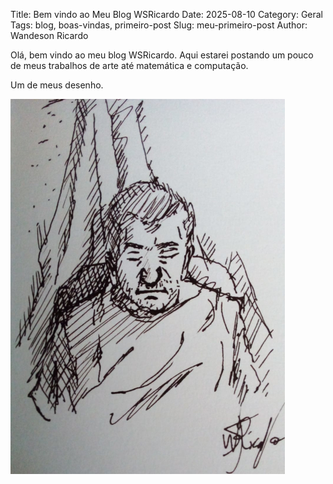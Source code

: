 Title: Bem vindo ao Meu Blog WSRicardo
Date: 2025-08-10
Category: Geral
Tags: blog, boas-vindas, primeiro-post
Slug: meu-primeiro-post
Author: Wandeson Ricardo

Olá, bem vindo ao meu blog WSRicardo. Aqui estarei postando um pouco de meus trabalhos
de arte até matemática e computação.

Um de meus desenho.

![Minha Imagem](../../imagens/pen-draw.jpg)

